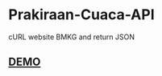 # Prakiraan-Cuaca-API
cURL website BMKG and return JSON
<a href="http://ibacor.com/api/prakiraan-cuaca" target="_BLANK"><h2>DEMO</h2></a>
